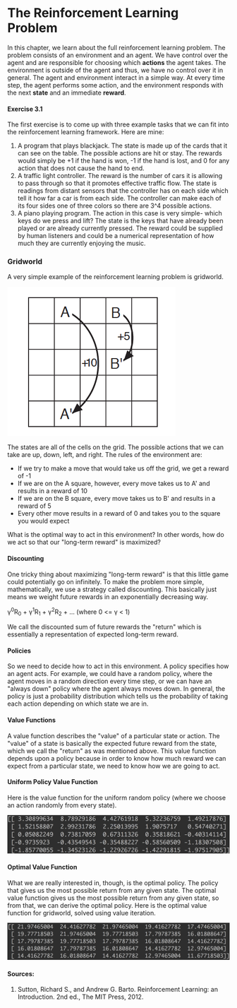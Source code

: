 # The Reinforcement Learning Problem

In this chapter, we learn about the full reinforcement learning problem.
The problem consists of an environment and an agent. We have control over
the agent and are responsible for choosing which **actions** the agent takes.
The environment is outside of the agent and thus, we have no control over it
in general. The agent and environment interact in a simple way. At every time
step, the agent performs some action, and the environment responds with
the next **state** and an immediate **reward**.


#### Exercise 3.1
The first exercise is to come up with three example tasks that we can fit into
the reinforcement learning framework. Here are mine:

1. A program that plays blackjack. The state is made up of the cards
that it can see on the table. The possible actions are hit or stay. The rewards
would simply be +1 if the hand is won, -1 if the hand is lost, and 0 for any
action that does not cause the hand to end.
2. A traffic light controller. The reward is the number of cars it is
allowing to pass through so that it promotes effective traffic flow. The state
is readings from distant sensors that the controller has on each side which
tell it how far a car is from each side. The controller can make each of its
four sides one of three colors so there are 3^4 possible actions.
3. A piano playing program. The action in this case is very simple- which keys 
do we press and lift? The state is the keys that have already been played or are already
currently pressed. The reward could be supplied by human listeners and could be a numerical
representation of how much they are currently enjoying the music.

### Gridworld

A very simple example of the reinforcement learning problem is gridworld.

![Gridworld](./results/gridworld.png)

The states are all of the cells on the grid. The possible actions that
we can take are up, down, left, and right. The rules of the environment are:
- If we try to make a move that would take us off the grid, we get a reward
of -1
- If we are on the A square, however, every move takes us to A' and results in
a reward of 10
- If we are on the B square, every move takes us to B' and results in a reward of
5
- Every other move results in a reward of 0 and takes you to the square you would
expect

What is the optimal way to act in this environment? In other words, how
do we act so that our "long-term reward" is maximized?

#### Discounting

One tricky thing about maximizing "long-term reward" is that this little game could
potentially go on infinitely. To make the problem more simple, mathematically,
we use a strategy called discounting. This basically just means we weight
future rewards in an exponentially decreasing way.

γ<sup>0</sup>R<sub>0</sub> + γ<sup>1</sup>R<sub>1</sub> + γ<sup>2</sup>R<sub>2</sub> + ...
(where 0 <= γ < 1)

We call the discounted sum of future rewards the "return" which is essentially a
representation of expected long-term reward.

#### Policies

So we need to decide how to act in this environment. A policy specifies
how an agent acts. For example, we could have a random policy, where the agent
moves in a random direction every time step, or we can have an "always down" policy
where the agent always moves down. In general, the policy is just a probability
distribution which tells us the probability of taking each action depending on
which state we are in.

#### Value Functions

A value function describes the "value" of a particular state or action.
The "value" of a state is basically the expected future reward from the state,
which we call the "return" as was mentioned above. This value function depends
upon a policy because in order to know how much reward we can expect from a
particular state, we need to know how we are going to act.

#### Uniform Policy Value Function

Here is the value function for the uniform random policy (where we choose
an action randomly from every state).

![Uniform Random Policy Value Function](./results/uniform.png)

#### Optimal Value Function

What we are really interested in, though, is the optimal policy. The policy
that gives us the most possible return from any given state. The optimal
value function gives us the most possible return from any given state, so from
that, we can derive the optimal policy. Here is the optimal value function
for gridworld, solved using value iteration.

![Optimal Value Function](./results/optimal.png)

#### Sources:
1. Sutton, Richard S., and Andrew G. Barto. Reinforcement Learning: an Introduction. 2nd ed., The MIT Press, 2012.